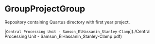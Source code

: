 # GroupProjectGroup
Repository containing Quartus directory with first year project.

[`Central Processing Unit - Samson_ElHassanin_Stanley-Clamp`](./Central Processing Unit - Samson_ElHassanin_Stanley-Clamp.pdf)
